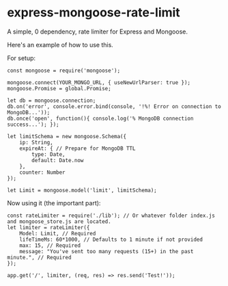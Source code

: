 # express-mongoose-rate-limit
A simple, 0 dependency, rate limiter for Express and Mongoose.

Here's an example of how to use this.

For setup:
```
const mongoose = require('mongoose');

mongoose.connect(YOUR_MONGO_URL, { useNewUrlParser: true });
mongoose.Promise = global.Promise;

let db = mongoose.connection;
db.on('error', console.error.bind(console, '!%! Error on connection to MongoDB...'));
db.once('open', function(){ console.log('% MongoDB connection success...'); });

let limitSchema = new mongoose.Schema({ 
    ip: String,
    expireAt: { // Prepare for MongoDB TTL
        type: Date,
        default: Date.now
    },
    counter: Number
});

let Limit = mongoose.model('limit', limitSchema);
```
Now using it (the important part):
```
const rateLimiter = require('./lib'); // Or whatever folder index.js and mongoose_store.js are located.
let limiter = rateLimiter({
    Model: Limit, // Required
    lifeTimeMs: 60*1000, // Defaults to 1 minute if not provided
    max: 15, // Required
    message: "You've sent too many requests (15+) in the past minute.", // Required
});

app.get('/', limiter, (req, res) => res.send('Test!'));
```
